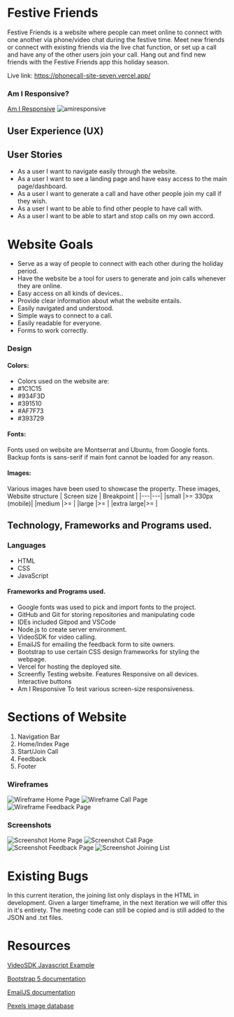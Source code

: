 # Festive Friends
Festive Friends is a website where people can meet online to connect with one another via phone/video chat during the festive time. Meet new friends or connect with existing friends via the live chat function, or set up a call and have any of the other users join your call. Hang out and find new friends with the Festive Friends app this holiday season.

Live link: https://phonecall-site-seven.vercel.app/

### Am I Responsive?

[Am I Responsive](https://ui.dev/amiresponsive?url=https://phonecall-site-seven.vercel.app/)
![amiresponsive](./public/assets/images/amiresponsive3.PNG)

## User Experience (UX)
## User Stories
* As a user I want to navigate easily through the website.
* As a user I want to see a landing page and have easy access to the main page/dashboard.
* As a user I want to generate a call and have other people join my call if they wish.
* As a user I want to be able to find other people to have call with.
* As a user I want to be able to start and stop calls on my own accord.
# Website Goals
* Serve as a way of people to connect with each other during the holiday period.
* Have the website be a tool for users to generate and join calls whenever they are online.
* Easy access on all kinds of devices..
* Provide clear information about what the website entails.
* Easily navigated and understood.
* Simple ways to connect to a call.
* Easily readable for everyone.
* Forms to work correctly.
### Design
#### Colors:
* Colors used on the website are:
* #1C1C15
* #934F3D
* #391510
* #AF7F73
* #393729
#### Fonts:
Fonts used on website are Montserrat and Ubuntu, from Google fonts.
Backup fonts is sans-serif if main font cannot be loaded for any reason.
#### Images:
Various images have been used to showcase the property. These images,
Website structure
| Screen size | Breakpoint |
|---|---|
|small      |>= 330px (mobile)|
|medium     |>=       |
|large      |>=       |
|extra large|>=       |
## Technology, Frameworks and Programs used.
### Languages
* HTML
* CSS
* JavaScript
#### Frameworks and Programs used.
* Google fonts was used to pick and import fonts to the project.
* GitHub and Git for storing repositories and manipulating code
* IDEs included Gitpod and VSCode
* Node.js to create server environment.
* VideoSDK for video calling.
* EmailJS for emailing the feedback form to site owners.
* Bootstrap to use certain CSS design frameworks for styling the webpage.
* Vercel for hosting the deployed site.
* Screenfly
Testing website.
Features
Responsive on all devices.
Interactive buttons
* Am I Responsive
To test various screen-size responsiveness.
# Sections of Website
1. Navigation Bar
2. Home/Index Page
3. Start/Join Call
5. Feedback
6. Footer

### Wireframes

![Wireframe Home Page](./public/assets/images/wireframe1-homepage.png)
![Wireframe Call Page](./public/assets/images/wireframe2-call-page.jpg)
![Wireframe Feedback Page](./public/assets/images/wireframe3-feedback.jpg)

### Screenshots

![Screenshot Home Page](./public/assets/images/screenshot1-homepage.png)
![Screenshot Call Page](./public/assets/images/screenshot2-call-page.png)
![Screenshot Feedback Page](./public/assets/images/screenshot3-feedback-page.png)
![Screenshot Joining List](./public/assets/images/screenshot-4-join-list.jpg)

# Existing Bugs

In this current iteration, the joining list only displays in the HTML in development. Given a larger timeframe, in the next iteration we will offer this in it's entirety. The meeting code can still be copied and is still added to the JSON and .txt files.

# Resources

[VideoSDK Javascript Example](https://github.com/videosdk-live/videosdk-rtc-javascript-sdk-example)

[Bootstrap 5 documentation](https://getbootstrap.com/)

[EmailJS documentation](https://www.emailjs.com/docs/)

[Pexels image database](https://www.pexels.com/)